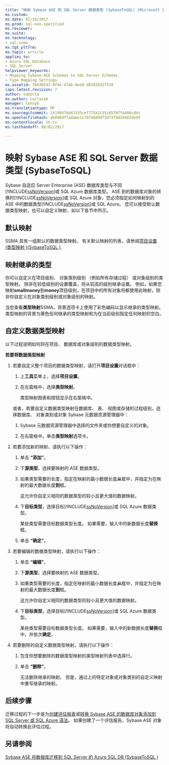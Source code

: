 ```yaml
---
title: "映射 Sybase ASE 和 SQL Server 数据类型 (SybaseToSQL) |Microsoft 文档"
ms.custom: 
ms.date: 01/19/2017
ms.prod: sql-non-specified
ms.reviewer: 
ms.suite: 
ms.technology:
- sql-ssma
ms.tgt_pltfrm: 
ms.topic: article
applies_to:
- Azure SQL Database
- SQL Server
helpviewer_keywords:
- Mapping Sybase ASE Schemas to SQL Server Schemas
- Type Mapping Settings
ms.assetid: 784365d3-df4e-47ab-8ee0-d8392b52f510
caps.latest.revision: 7
author: sabotta
ms.author: carlasab
manager: lonnyb
ms.translationtype: MT
ms.sourcegitcommit: 1419847dd47435cef775a2c55c0578ff4406cddc
ms.openlocfilehash: ab898dffadaee1c70f40d94f5d73f9d24e83de93
ms.contentlocale: zh-cn
ms.lasthandoff: 08/02/2017

---
```

# <a name="mapping-sybase-ase-and-sql-server-data-types-sybasetosql"></a>映射 Sybase ASE 和 SQL Server 数据类型 (SybaseToSQL)
Sybase 自适应 Server Enterprise (ASE) 数据库类型与不同[!INCLUDE[ssNoVersion](../../includes/ssnoversion_md.md)]或 SQL Azure 数据库类型。 ASE 到的数据库对象的转换时[!INCLUDE[ssNoVersion](../../includes/ssnoversion_md.md)]或 SQL Azure 对象，您必须指定如何映射到的 ASE 中的数据类型[!INCLUDE[ssNoVersion](../../includes/ssnoversion_md.md)]或 SQL Azure。 您可以接受默认数据类型映射，也可以自定义映射，如以下各节中所示。  
  
## <a name="default-mappings"></a>默认映射  
SSMA 具有一组默认的数据类型映射。 有关默认映射的列表，请参阅[项目设置 &#40;类型映射 &#41;&#40;SybaseToSQL &#41;](../../ssma/sybase/project-settings-type-mapping-sybasetosql.md).  
  
## <a name="type-mapping-inheritance"></a>映射继承的类型  
你可以自定义在项目级别、 对象类别级别 （例如所有存储过程） 或对象级别的类型映射。 除非在较低级别的设置覆盖，将从较高的级别继承设置。 例如，如果您映射**smallmoney**到**money**项目级别，在项目中的所有对象将都使用此映射，除非你自定义在对象类别级别或对象级别的映射。  
  
当您查看**类型映射**SSMA，背景选项卡上使用了彩色编码以显示继承的类型映射。 类型映射的背景为黄色任何继承的类型映射和为在当前级别指定任何映射的空白。  
  
## <a name="customizing-data-type-mappings"></a>自定义数据类型映射  
以下过程说明如何将在项目、 数据库或对象级别的数据类型映射。  
  
**若要将数据类型映射**  
  
1.  若要自定义整个项目的数据类型映射，请打开**项目设置**对话框中：  
  
    1.  上**工具**菜单上，选择**项目设置**。  
  
    2.  在左窗格中，选择**类型映射**。  
  
        类型映射图表和按钮显示在右窗格中。  
  
    或者，若要自定义数据类型映射在数据库、 表、 视图或存储的过程级别，选择数据库、 对象类别或对象 Sybase 元数据资源管理器中：  
  
    1.  Sybase 元数据资源管理器中选择的文件夹或你想要自定义的对象。  
  
    2.  在右窗格中，单击**类型映射**选项卡。  
  
2.  若要添加新的映射，请执行以下操作：  
  
    1.  单击 **“添加”**。  
  
    2.  下**源类型**，选择要映射的 ASE 数据类型。  
  
    3.  如果类型需要的长度，指定在映射的最小数据长度**从**框中，并指定为在映射的最大数据长度**到**框。  
  
        这允许你自定义相同的数据类型的较小且更大值的数据映射。  
  
    4.  下**目标类型**，选择目标[!INCLUDE[ssNoVersion](../../includes/ssnoversion_md.md)]或 SQL Azure 数据类型。  
  
        某些类型需要目标数据类型长度。 如果需要，输入中的新数据长度**替换**框。  
  
    5.  单击 **“确定”**。  
  
3.  若要编辑的数据类型映射，请执行以下操作：  
  
    1.  单击 **“编辑”**。  
  
    2.  下**源类型**，选择要映射的 ASE 数据类型。  
  
    3.  如果类型需要的长度，指定在映射的最小数据长度**从**框中，并指定为在映射的最大数据长度**到**框。  
  
        这允许你自定义相同的数据类型的较小且更大值的数据映射。  
  
    4.  下**目标类型**，选择目标[!INCLUDE[ssNoVersion](../../includes/ssnoversion_md.md)]或 SQL Azure 数据类型。  
  
        某些类型需要目标数据类型长度。 如果需要，输入中的新数据长度**替换**框中，并依次**确定**。  
  
4.  若要删除的自定义数据类型映射，请执行以下操作：  
  
    1.  包含你想要删除的数据类型映射的类型映射列表中选择行。  
  
    2.  单击 **“删除”**。  
  
        无法删除继承的映射。 但是，通过上的特定对象或对象类别的自定义映射中重写继承的映射。  
  
## <a name="next-steps"></a>后续步骤  
迁移过程的下一步是为[创建评估报表](http://msdn.microsoft.com/en-us/eb996b7c-1eef-4f73-b5e6-2fa6faf7336c)或[转换 Sybase ASE 的数据库对象添加到 SQL Server 或 SQL Azure 语法](http://msdn.microsoft.com/en-us/509cb65d-2f54-427a-83d7-37919cc4e3e3)。 如果创建了一个评估报告，Sybase ASE 对象将自动转换此评估过程。  
  
## <a name="see-also"></a>另请参阅  
[Sybase ASE 将数据库迁移到 SQL Server 的 Azure SQL DB &#40;SybaseToSQL &#41;](../../ssma/sybase/migrating-sybase-ase-databases-to-sql-server-azure-sql-db-sybasetosql.md)  
  

